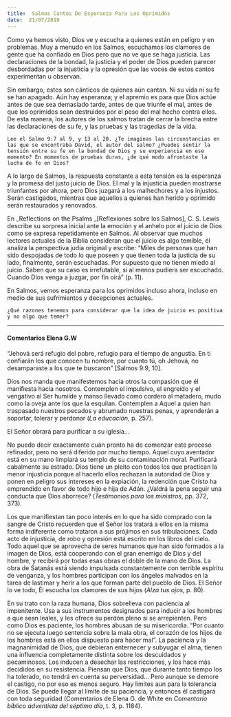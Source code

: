 ```yaml
---
title:  Salmos Cantos De Esperanza Para Los Oprimidos
date:  21/07/2019
---
```


Como ya hemos visto, Dios ve y escucha a quienes están en peligro y en problemas. Muy a menudo en los Salmos, escuchamos los clamores de gente que ha confiado en Dios pero que no ve que se haga justicia. Las declaraciones de la bondad, la justicia y el poder de Dios pueden parecer desbordadas por la injusticia y la opresión que las voces de estos cantos experimentan u observan.

Sin embargo, estos son cánticos de quienes aún cantan. Ni su vida ni su fe se han apagado. Aún hay esperanza; y el apremio es para que Dios actúe antes de que sea demasiado tarde, antes de que triunfe el mal, antes de que los oprimidos sean destruidos por el peso del mal hecho contra ellos. De esta manera, los autores de los salmos tratan de cerrar la brecha entre las declaraciones de su fe, y las pruebas y las tragedias de la vida.

`Lee el Salmo 9:7 al 9, y 13 al 20. ¿Te imaginas las circunstancias en las que se encontraba David, el autor del salmo? ¿Puedes sentir la tensión entre su fe en la bondad de Dios y su experiencia en ese momento? En momentos de pruebas duras, ¿de qué modo afrontaste la lucha de fe en Dios?`

A lo largo de Salmos, la respuesta constante a esta tensión es la esperanza y la promesa del justo juicio de Dios. El mal y la injusticia pueden mostrarse triunfantes por ahora, pero Dios juzgará a los malhechores y a los injustos. Serán castigados, mientras que aquellos a quienes han herido y oprimido serán restaurados y renovados.

En _Reflections on the Psalms _[Reflexiones sobre los Salmos], C. S. Lewis describe su sorpresa inicial ante la emoción y el anhelo por el juicio de Dios como se expresa repetidamente en Salmos. Al observar que muchos lectores actuales de la Biblia consideran que el juicio es algo temible, él analiza la perspectiva judía original y escribe: “Miles de personas que han sido despojadas de todo lo que poseen y que tienen toda la justicia de su lado, finalmente, serán escuchadas. Por supuesto que no tienen miedo al juicio. Saben que su caso es irrefutable, si al menos pudiera ser escuchado. Cuando Dios venga a juzgar, por fin oirá” (p. 11).

En Salmos, vemos esperanza para los oprimidos incluso ahora, incluso en medio de sus sufrimientos y decepciones actuales.

`¿Qué razones tenemos para considerar que la idea de juicio es positiva y no algo que temer?`

---

#### Comentarios Elena G.W

“Jehová será refugio del pobre, refugio para el tiempo de angustia. En ti confiarán los que conocen tu nombre, por cuanto tú, oh Jehová, no desamparaste a los que te buscaron” [Salmos 9:9, 10].

Dios nos manda que manifestemos hacia otros la compasión que él manifiesta hacia nosotros. Contemplen el impulsivo, el engreído y el vengativo al Ser humilde y manso llevado como cordero al matadero, mudo como la oveja ante los que la esquilan. Contemplen a Aquel a quien han traspasado nuestros pecados y abrumado nuestras penas, y aprenderán a soportar, tolerar y perdonar (_La educación_, p. 257).

El Señor obrará para purificar a su iglesia…

No puedo decir exactamente cuán pronto ha de comenzar este proceso refinador, pero no será diferido por mucho tiempo. Aquel cuyo aventador está en su mano limpiará su templo de su contaminación moral. Purificará cabalmente su estrado. Dios tiene un pleito con todos los que practican la menor injusticia porque al hacerlo ellos rechazan la autoridad de Dios y ponen en peligro sus intereses en la expiación, la redención que Cristo ha emprendido en favor de todo hijo e hija de Adán. ¿Valdrá la pena seguir una conducta que Dios aborrece? (_Testimonios para los ministros_, pp. 372, 373).

Los que manifiestan tan poco interés en lo que ha sido comprado con la sangre de Cristo recuerden que el Señor los tratará a ellos en la misma forma indiferente como trataron a sus prójimos en sus tribulaciones. Cada acto de injusticia, de robo y opresión está escrito en los libros del cielo. Todo aquel que se aprovecha de seres humanos que han sido formados a la imagen de Dios, está cooperando con el gran enemigo de Dios y del hombre, y recibirá por todas esas obras el doble de la mano de Dios. La obra de Satanás está siendo impulsada constantemente con terrible espíritu de venganza, y los hombres participan con los ángeles malvados en la tarea de lastimar y herir a los que forman parte del pueblo de Dios. El Señor lo ve todo, Él escucha los clamores de sus hijos (_Alza tus ojos_, p. 80).

En su trato con la raza humana, Dios sobrelleva con paciencia al impenitente. Usa a sus instrumentos designados para inducir a los hombres a que sean leales, y les ofrece su perdón pleno si se arrepienten. Pero como Dios es paciente, los hombres abusan de su misericordia. “Por cuanto no se ejecuta luego sentencia sobre la mala obra, el corazón de los hijos de los hombres está en ellos dispuesto para hacer mal”. La paciencia y la magnanimidad de Dios, que debieran enternecer y subyugar el alma, tienen una influencia completamente distinta sobre los descuidados y pecaminosos. Los inducen a desechar las restricciones, y los hace más decididos en su resistencia. Piensan que Dios, que durante tanto tiempo los ha tolerado, no tendrá en cuenta su perversidad… Pero aunque se demore el castigo, no por eso es menos seguro. Hay límites aun para la tolerancia de Dios. Se puede llegar al límite de su paciencia, y entonces él castigará con toda seguridad (Comentarios de Elena G. de White en _Comentario bíblico adventista del séptimo día_, t. 3, p. 1184).